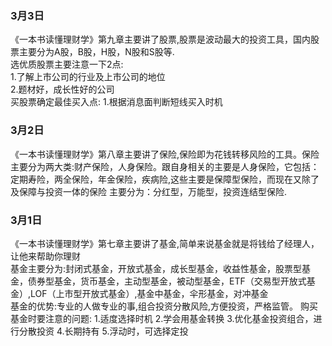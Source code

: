 ### 3月3日
《一本书读懂理财学》第九章主要讲了股票,股票是波动最大的投资工具，国内股票主要分为A股，B股，H股，N股和S股等.  
选优质股票主要注意一下2点:    
1.了解上市公司的行业及上市公司的地位  
2.题材好，成长性好的公司  
买股票确定最佳买入点:
1.根据消息面判断短线买入时机  

### 3月2日
《一本书读懂理财学》第八章主要讲了保险,保险即为花钱转移风险的工具。保险主要分为两大类:财产保险，人身保险。跟自身相关的主要是人身保险，它包括：定期寿险，两全保险，年金保险，疾病险,这些主要是保障型保险，而现在又除了及保障与投资一体的保险
主要分为：分红型，万能型，投资连结型保险.
### 3月1日
《一本书读懂理财学》第七章主要讲了基金,简单来说基金就是将钱给了经理人，让他来帮助你理财  
基金主要分为:封闭式基金，开放式基金，成长型基金，收益性基金，股票型基金，债券型基金，货币基金，主动型基金，被动型基金，ETF（交易型开放式基金）,LOF（上市型开放式基金）,基金中基金，伞形基金，对冲基金  
基金的优势:专业的人做专业的事,组合投资分散风险,方便投资，严格监管。
购买基金时要注意的问题:
1.适度选择时机 2.学会用基金转换 3.优化基金投资组合，进行分散投资 4.长期持有 5.浮动时，可选择定投  
